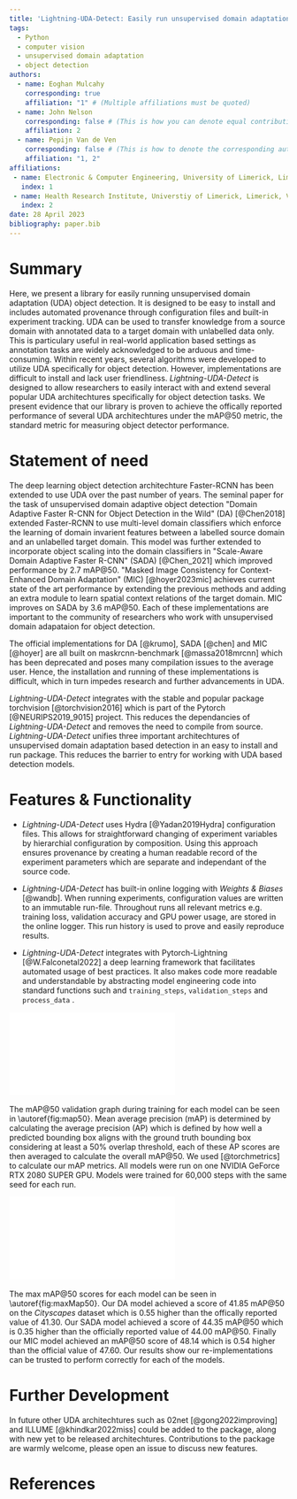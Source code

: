 ```yaml
---
title: 'Lightning-UDA-Detect: Easily run unsupervised domain adaptation object detection'
tags:
  - Python
  - computer vision
  - unsupervised domain adaptation
  - object detection
authors:
  - name: Eoghan Mulcahy
    corresponding: true
    affiliation: "1" # (Multiple affiliations must be quoted)
  - name: John Nelson
    corresponding: false # (This is how you can denote equal contributions between multiple authors)
    affiliation: 2
  - name: Pepijn Van de Ven
    corresponding: false # (This is how to denote the corresponding author)
    affiliation: "1, 2"
affiliations:
 - name: Electronic & Computer Engineering, University of Limerick, Limerick, V94T9PX, Ireland
   index: 1
 - name: Health Research Institute, Universtiy of Limerick, Limerick, V94T9PX, Ireland
   index: 2
date: 28 April 2023
bibliography: paper.bib
---
```


# Summary

Here, we present a library for easily running unsupervised domain adaptation (UDA) object detection. It is designed to be easy to install and includes automated provenance through configuration files and built-in experiment tracking. UDA can be used to transfer knowledge from a source domain with annotated data to a target domain with unlabelled data only. This is particulary useful in real-world application based settings as annotation tasks are widely acknowledged to be arduous and time-consuming. Within recent years, several algorithms were developed to utilize UDA specifically for object detection. However, implementations are difficult to install and lack user friendliness. *Lightning-UDA-Detect* is designed to allow researchers to easily interact with and extend several popular UDA architechtures specifically for object detection tasks. We present evidence that our library is proven to achieve the offically reported performance of several UDA architechtures under the mAP@50 metric, the standard metric for measuring object detector performance.

# Statement of need

The deep learning object detection architechture Faster-RCNN has been extended to use UDA over the past number of years. The seminal paper for the task of unsupervised domain adaptive object detection "Domain Adaptive Faster R-CNN for Object Detection in the Wild" (DA) [@Chen2018] extended Faster-RCNN to use multi-level domain classifiers which enforce the learning of domain invarient features between a labelled source domain and an unlabelled target domain. This model was further extended to incorporate object scaling into the domain classifiers in "Scale-Aware Domain Adaptive Faster R-CNN" (SADA) [@Chen_2021] which improved performance by 2.7 mAP@50. "Masked Image Consistency for Context-Enhanced Domain Adaptation" (MIC) [@hoyer2023mic] achieves current state of the art performance by extending the previous methods and adding an extra module to learn spatial context relations of the target domain. MIC improves on SADA by 3.6 mAP@50. Each of these implementations are important to the community of researchers who work with unsupervised domain adapataion for object detection.

The official implementations for DA [@krumo], SADA [@chen] and MIC [@hoyer] are all built on maskrcnn-benchmark [@massa2018mrcnn] which has been deprecated and poses many compilation issues to the average user. Hence, the installation and running of these implementations is difficult, which in turn impedes research and further advancements in UDA. 

*Lightning-UDA-Detect* integrates with the stable and popular package torchvision [@torchvision2016] which is part of the Pytorch [@NEURIPS2019_9015] project. This reduces the dependancies of *Lightning-UDA-Detect* and removes the need to compile from source. *Lightning-UDA-Detect* unifies three important architechtures of unsupervised domain adaptation based detection in an easy to install and run package. This reduces the barrier to entry for working with UDA based detection models.


# Features & Functionality

- *Lightning-UDA-Detect* uses Hydra [@Yadan2019Hydra] configuration files. This allows for straightforward changing of experiment variables by hierarchial configuration by composition. Using this approach ensures provenance by creating a human readable record of the experiment parameters which are separate and independant of the source code.

- *Lightning-UDA-Detect* has built-in online logging with *Weights \& Biases* [@wandb]. When running experiments, configuration values are written to an immutable run-file. Throughout runs all relevant metrics e.g. training loss, validation accuracy and GPU power usage, are stored in the online logger. This run history is used to prove and easily reproduce results.

- *Lightning-UDA-Detect* integrates with Pytorch-Lightning [@W.Falconetal2022] a deep learning framework that facilitates automated usage of best practices. It also makes code more readable and understandable by abstracting model engineering code into standard functions such and `training_steps`, `validation_steps` and `process_data` .

![Mean Average Precision \@50.\label{fig:map50}](lit-uda-map50.pdf)

The mAP@50 validation graph during training for each model can be seen in \autoref{fig:map50}. Mean average precision (mAP) is determined by calculating the average precision (AP) which is defined by how well a predicted bounding box aligns with the ground truth bounding box considering at least a 50% overlap threshold, each of these AP scores are then averaged to calculate the overall mAP@50. We used [@torchmetrics] to calculate our mAP metrics. All models were run on one NVIDIA GeForce RTX 2080 SUPER GPU. Models were trained for 60,000 steps with the same seed for each run.

![Max Mean Avearge Precision \@50. \label{fig:maxMap50}](map50-bar-plot.pdf)

The max mAP@50 scores for each model can be seen in \autoref{fig:maxMap50}. Our DA model achieved a score of 41.85 mAP@50 on the *Cityscapes* dataset which is 0.55 higher than the offically reported value of 41.30.  Our SADA model achieved a score of 44.35 mAP@50 which is 0.35 higher than the officially reported value of 44.00 mAP@50. Finally our MIC model achieved an mAP@50 score of 48.14 which is 0.54 higher than the official value of 47.60. Our results show our re-implementations can be trusted to perform correctly for each of the models.

# Further Development

In future other UDA architechtures such as 02net [@gong2022improving] and ILLUME [@khindkar2022miss] could be added to the package, along with new yet to be released architechtures. Contributions to the package are warmly welcome, please open an issue to discuss new features.

# References